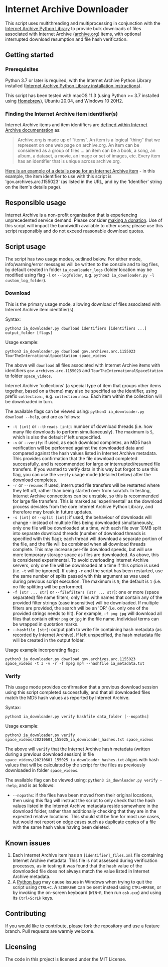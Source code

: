 # Internet Archive Downloader

This script uses multithreading and multiprocessing in conjunction with the [Internet Archive Python Library](https://archive.org/services/docs/api/internetarchive/) to provide bulk downloads of files associated with Internet Archive ([archive.org](https://archive.org/)) items, with optional interrupted download resumption and file hash verification.

## Getting started

### Prerequisites

Python 3.7 or later is required, with the Internet Archive Python Library installed ([Internet Archive Python Library installation instructions](https://archive.org/services/docs/api/internetarchive/installation.html)).

This script has been tested with macOS 11.3 (using Python >= 3.7 installed using [Homebrew](https://brew.sh/)), Ubuntu 20.04, and Windows 10 20H2.

### Finding the Internet Archive item identifier(s)

Internet Archive items and item identifiers are [defined within Internet Archive documentation](https://archive.org/services/docs/api/items.html) as:

> Archive.org is made up of “items”. An item is a logical “thing” that we represent on one web page on archive.org. An item can be considered as a group of files ... an item can be a book, a song, an album, a dataset, a movie, an image or set of images, etc. Every item has an identifier that is unique across archive.org.

[Here is an example of a details page for an Internet Archive item](https://archive.org/details/gov.archives.arc.1155023) - in this example, the item identifier to use with this script is 'gov.archives.arc.1155023' (as listed in the URL, and by the 'Identifier' string on the item's details page).

## Responsible usage

Internet Archive is a non-profit organisation that is experiencing unprecedented service demand. Please consider [making a donation](https://archive.org/donate). Use of this script will impact the bandwidth available to other users; please use this script responsibly and do not exceed reasonable download quotas.

## Script usage

The script has two usage modes, outlined below. For either mode, info/warning/error messages will be written to the console and to log files, by default created in folder `ia_downloader_logs` (folder location may be modified using flag `-l` or `--logfolder`, e.g. `python3 ia_downloader.py -l custom_log_folder`).

### Download

This is the primary usage mode, allowing download of files associated with Internet Archive item identifier(s).

Syntax:

    python3 ia_downloader.py download identifiers [identifiers ...] output_folder [flags]

Usage example:

    python3 ia_downloader.py download gov.archives.arc.1155023 TourTheInternationalSpaceStation space_videos

The above will `download` all files associated with Internet Archive items with identifiers `gov.archives.arc.1155023` and `TourTheInternationalSpaceStation` to folder `space_videos`.

Internet Archive 'collections' (a special type of item that groups other items together, based on a theme) may also be specified as the identifier, using prefix `collection:`, e.g. `collection:nasa`. Each item within the collection will be downloaded in turn.

The available flags can be viewed using: `python3 ia_downloader.py download --help`, and are as follows:

- `-t [int]` or `--threads [int]`: number of download threads (i.e. how many file downloads to perform simultaneously). The maximum is `5`, which is also the default if left unspecified.
- `-v` or `--verify`: if used, as each download completes, an MD5 hash verification will be performed against the downloaded data and compared against the hash values listed in Internet Archive metadata. This provides confirmation that the file download completed successfully, and is recommended for large or interrupted/resumed file transfers. If you wanted to verify data in this way but forgot to use this flag, you can use the `verify` usage mode (detailed below) after the download completes.
- `-r` or `--resume`: if used, interrupted file transfers will be restarted where they left off, rather than being started over from scratch. In testing, Internet Archive connections can be unstable, so this is recommended for large file transfers. This is marked as 'experimental' as the download process deviates from the core Internet Archive Python Library, and therefore may break in future updates.
- `-s [int]` or `--split [int]`: if used, the behaviour of downloads will change - instead of multiple files being downloaded simultaneously, only one file will be downloaded at a time, with each file over 10MB split into separate download threads (number of download threads is specified with this flag); each thread will download a separate portion of the file, and the file will be combined when all download threads complete. This may increase per-file download speeds, but will use more temporary storage space as files are downloaded. As above, this is considered experimental. To avoid overloading Internet Archive servers, only one file will be downloaded at a time if this option is used (i.e. `-t` will be ignored). If using `-r` and the script has been restarted, use the same number of splits passed with this argument as was used during previous script execution. The maximum is `5`; the default is `1` (i.e. no file splitting will be performed).
- `-f [str ... str]` or `--filefilters [str ... str]`: one or more (space separated) file name filters; only files with names that contain any of the provided filter strings (case insensitive) will be downloaded. If multiple filters are provided, the search will be an 'OR' (i.e. only one of the provided strings needs to hit). For example, `-f png jpg` will download all files that contain either `png` or `jpg` in the file name. Individual terms can be wrapped in quotation marks.
- `--hashfile [str]`: output path to write file containing hash metadata (as recorded by Internet Archive). If left unspecified, the hash metadata file will be created in the output folder.

Usage example incorporating flags:

    python3 ia_downloader.py download gov.archives.arc.1155023 space_videos -t 3 -v -r -f mpeg mp4 --hashfile ia_metadata.txt

### Verify

This usage mode provides confirmation that a previous download session using this script completed successfully, and that all downloaded files match the MD5 hash values as reported by Internet Archive.

Syntax:

    python3 ia_downloader.py verify hashfile data_folder [--nopaths]

Usage example:

    python3 ia_downloader.py verify space_videos/20210601_155025_ia_downloader_hashes.txt space_videos

The above will `verify` that the Internet Archive hash metadata (written during a previous download session) in file `space_videos/20210601_155025_ia_downloader_hashes.txt` aligns with hash values that will be calculated by the script for the files as previously downloaded in folder `space_videos`.

The available flag can be viewed using: `python3 ia_downloader.py verify --help`, and is as follows:

- `--nopaths`: if the files have been moved from their original locations, then using this flag will instruct the script to only check that the hash values listed in the Internet Archive metadata reside somewhere in the download folder, rather than additionally checking that they are in the expected relative locations. This should still be fine for most use cases, but would not report on edge cases such as duplicate copies of a file with the same hash value having been deleted.

## Known issues

1. Each Internet Archive item has an `[identifier]_files.xml` file containing Internet Archive metadata. This file is not assessed during verification processes, as in testing it was found that the hash value of the downloaded file does not always match the value listed in Internet Archive metadata.
2. A [Python bug](https://bugs.python.org/issue38428) may cause issues in Windows when trying to quit the script using `CTRL+C`. A `SIGBREAK` can be sent instead using `CTRL+BREAK`, or by invoking the on-screen keyboard (`WIN+R`, then run `osk.exe`) and using its `Ctrl+ScrLk` keys.

## Contributing

If you would like to contribute, please fork the repository and use a feature branch. Pull requests are warmly welcome.

## Licensing

The code in this project is licensed under the MIT License.
